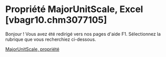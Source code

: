 
# Propriété MajorUnitScale, Excel [vbagr10.chm3077105]

Bonjour ! Vous avez été redirigé vers nos pages d'aide F1. Sélectionnez la rubrique que vous recherchiez ci-dessous.

[MajorUnitScale, propriété](http://msdn.microsoft.com/library/b2a54ca7-6eac-5552-6de7-ee0ab59e1ddb%28Office.15%29.aspx)
